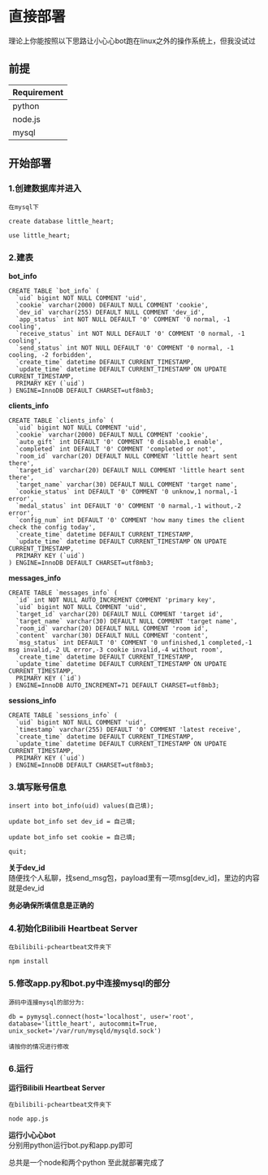 # 直接部署
理论上你能按照以下思路让小心心bot跑在linux之外的操作系统上，但我没试过  

## 前提
| Requirement |
| ----------- |
| python      |
| node.js     |
| mysql       |

## 开始部署
### 1.创建数据库并进入
```
在mysql下

create database little_heart;

use little_heart;
```
### 2.建表
**bot_info**
```
CREATE TABLE `bot_info` (
  `uid` bigint NOT NULL COMMENT 'uid',
  `cookie` varchar(2000) DEFAULT NULL COMMENT 'cookie',
  `dev_id` varchar(255) DEFAULT NULL COMMENT 'dev_id',
  `app_status` int NOT NULL DEFAULT '0' COMMENT '0 normal, -1 cooling',
  `receive_status` int NOT NULL DEFAULT '0' COMMENT '0 normal, -1 cooling',
  `send_status` int NOT NULL DEFAULT '0' COMMENT '0 normal, -1 cooling, -2 forbidden',
  `create_time` datetime DEFAULT CURRENT_TIMESTAMP,
  `update_time` datetime DEFAULT CURRENT_TIMESTAMP ON UPDATE CURRENT_TIMESTAMP,
  PRIMARY KEY (`uid`)
) ENGINE=InnoDB DEFAULT CHARSET=utf8mb3;
```

**clients_info**
```
CREATE TABLE `clients_info` (
  `uid` bigint NOT NULL COMMENT 'uid',
  `cookie` varchar(2000) DEFAULT NULL COMMENT 'cookie',
  `auto_gift` int DEFAULT '0' COMMENT '0 disable,1 enable',
  `completed` int DEFAULT '0' COMMENT 'completed or not',
  `room_id` varchar(20) DEFAULT NULL COMMENT 'little heart sent there',
  `target_id` varchar(20) DEFAULT NULL COMMENT 'little heart sent there',
  `target_name` varchar(30) DEFAULT NULL COMMENT 'target name',
  `cookie_status` int DEFAULT '0' COMMENT '0 unknow,1 normal,-1 error',
  `medal_status` int DEFAULT '0' COMMENT '0 narmal,-1 without,-2 error',
  `config_num` int DEFAULT '0' COMMENT 'how many times the client check the config today',
  `create_time` datetime DEFAULT CURRENT_TIMESTAMP,
  `update_time` datetime DEFAULT CURRENT_TIMESTAMP ON UPDATE CURRENT_TIMESTAMP,
  PRIMARY KEY (`uid`)
) ENGINE=InnoDB DEFAULT CHARSET=utf8mb3;
```

**messages_info**
```
CREATE TABLE `messages_info` (
  `id` int NOT NULL AUTO_INCREMENT COMMENT 'primary key',
  `uid` bigint NOT NULL COMMENT 'uid',
  `target_id` varchar(20) DEFAULT NULL COMMENT 'target id',
  `target_name` varchar(30) DEFAULT NULL COMMENT 'target name',
  `room_id` varchar(20) DEFAULT NULL COMMENT 'room id',
  `content` varchar(30) DEFAULT NULL COMMENT 'content',
  `msg_status` int DEFAULT '0' COMMENT '0 unfinished,1 completed,-1 msg invalid,-2 UL error,-3 cookie invalid,-4 without room',
  `create_time` datetime DEFAULT CURRENT_TIMESTAMP,
  `update_time` datetime DEFAULT CURRENT_TIMESTAMP ON UPDATE CURRENT_TIMESTAMP,
  PRIMARY KEY (`id`)
) ENGINE=InnoDB AUTO_INCREMENT=71 DEFAULT CHARSET=utf8mb3;
```

**sessions_info**
```
CREATE TABLE `sessions_info` (
  `uid` bigint NOT NULL COMMENT 'uid',
  `timestamp` varchar(255) DEFAULT '0' COMMENT 'latest receive',
  `create_time` datetime DEFAULT CURRENT_TIMESTAMP,
  `update_time` datetime DEFAULT CURRENT_TIMESTAMP ON UPDATE CURRENT_TIMESTAMP,
  PRIMARY KEY (`uid`)
) ENGINE=InnoDB DEFAULT CHARSET=utf8mb3;
```
### 3.填写账号信息
```
insert into bot_info(uid) values(自己填);  

update bot_info set dev_id = 自己填;  

update bot_info set cookie = 自己填;  

quit;
```  
**关于dev_id**  
随便找个人私聊，找send_msg包，payload里有一项msg[dev_id]，里边的内容就是dev_id  

**务必确保所填信息是正确的** 

### 4.初始化Bilibili Heartbeat Server
```
在bilibili-pcheartbeat文件夹下

npm install
```
### 5.修改app.py和bot.py中连接mysql的部分
```
源码中连接mysql的部分为:

db = pymysql.connect(host='localhost', user='root', database='little_heart', autocommit=True, unix_socket='/var/run/mysqld/mysqld.sock')

请按你的情况进行修改
```
### 6.运行
**运行Bilibili Heartbeat Server**  
```
在bilibili-pcheartbeat文件夹下

node app.js
```
**运行小心心bot**  
分别用python运行bot.py和app.py即可  

总共是一个node和两个python
至此就部署完成了